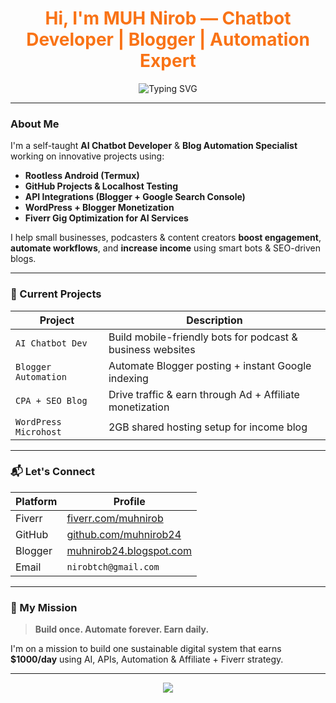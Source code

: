 <h1 align="center" style="color:#F97316;">
  Hi, I'm MUH Nirob — Chatbot Developer | Blogger | Automation Expert
</h1>

<p align="center">
  <img src="https://readme-typing-svg.demolab.com/?lines=AI+Chatbot+Developer;Blogger+Automation+Expert;Fiverr+Pro+Seller;Helping+Businesses+Grow&center=true&width=500&height=40&color=F97316&vCenter=true" alt="Typing SVG" />
</p>

---

### About Me

I'm a self-taught **AI Chatbot Developer** & **Blog Automation Specialist** working on innovative projects using:

- **Rootless Android (Termux)**
- **GitHub Projects & Localhost Testing**
- **API Integrations (Blogger + Google Search Console)**
- **WordPress + Blogger Monetization**
- **Fiverr Gig Optimization for AI Services**

I help small businesses, podcasters & content creators **boost engagement**, **automate workflows**, and **increase income** using smart bots & SEO-driven blogs.

---

### 🔧 Current Projects

| Project | Description |
|--------|-------------|
| `AI Chatbot Dev` | Build mobile-friendly bots for podcast & business websites |
| `Blogger Automation` | Automate Blogger posting + instant Google indexing |
| `CPA + SEO Blog` | Drive traffic & earn through Ad + Affiliate monetization |
| `WordPress Microhost` | 2GB shared hosting setup for income blog |

---

### 📬 Let's Connect

| Platform | Profile |
|----------|---------|
| Fiverr | [fiverr.com/muhnirob](https://www.fiverr.com/muhnirob) |
| GitHub | [github.com/muhnirob24](https://github.com/muhnirob24) |
| Blogger | [muhnirob24.blogspot.com](https://muhnirob24.blogspot.com) |
| Email | `nirobtch@gmail.com` |

---

### 🚀 My Mission

> **Build once. Automate forever. Earn daily.**

I'm on a mission to build one sustainable digital system that earns **$1000/day** using AI, APIs, Automation & Affiliate + Fiverr strategy.

---

<p align="center">
  <img src="https://github-readme-stats.vercel.app/api?username=muhnirob24&show_icons=true&theme=radical" />
</p>

